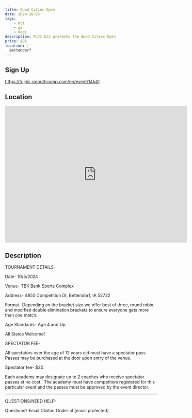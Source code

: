 ```yaml
---
title: Quad Cities Open
date: 2024-10-05
tags:
    - Oct
    - gi 
    - nogi 
description: FUJI BJJ presents the Quad Cities Open
price: $85
location: |
  Bettendorf
---
```

## Sign Up
https://fujibjj.smoothcomp.com/en/event/14541

## Location
<iframe src="https://www.google.com/maps/embed?pb=!1m18!1m12!1m3!1d12345.6789!2d-90.4644643!3d41.5923704!2m3!1f0!2f0!3f0!3m2!1i1024!2i768!4f13.1!3m3!1m2!1s0x0%3A0x0!2z41.5923704!5e0!3m2!1sen!2sus!4v1234567890" width="600" height="450" style="border:0;" allowfullscreen="" loading="lazy"></iframe>

## Description
TOURNAMENT DETAILS- 


Date- 10/5/2024


Venue- TBK Bank Sports Complex


Address- 4850 Competition Dr, Bettendorf, IA 52722


Format- Depending on the bracket size we offer best of three, round robin, and modified double elimination brackets to ensure everyone gets more than one match.


Age Standards- Age 4 and Up


All States Welcome!


SPECTATOR FEE-


All spectators over the age of 12 years old must have a spectator pass.  Passes may be purchased at the door upon entry of the venue.



Spectator fee- $20.



Each academy may designate up to 2 coaches who receive spectator passes at no cost.  The academy must have competitors registered for this particular event and the passes must be approved by the event director.


_______________________________________________________________________________


QUESTIONS/NEED HELP-


Questions? Email Clinton Grider at [email protected]